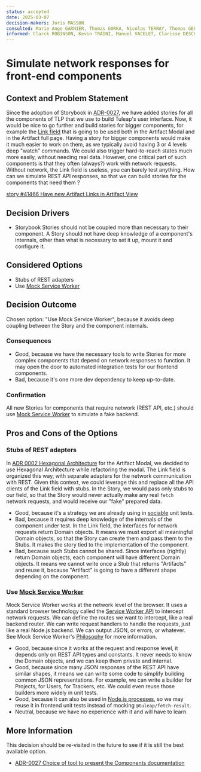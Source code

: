 ```yaml
---
status: accepted
date: 2025-03-07
decision-makers: Joris MASSON
consulted: Marie Ange GARNIER, Thomas GORKA, Nicolas TERRAY, Thomas GERBET
informed: Clarck ROBINSON, Kevin TRAINI, Manuel VACELET, Clarisse DESCHAMPS, Martin GOYOT
---
```


# Simulate network responses for front-end components

## Context and Problem Statement

Since the adoption of Storybook in [ADR-0027][1], we have added stories for all the components of TLP that we use to build Tuleap's user interface. Now, it would be nice to go further and build stories for bigger components, for example the [Link field][2] that is going to be used both in the Artifact Modal and in the Artifact full page. Having a story for bigger components would make it much easier to work on them, as we typically avoid having 3 or 4 levels deep "watch" commands. We could also trigger hard-to-reach states much more easily, without needing real data. However, one critical part of such components is that they often (always?) work with network requests. Without network, the Link field is useless, you can barely test anything.
How can we simulate REST API responses, so that we can build stories for the components that need them ?

[story #41466 Have new Artifact Links in Artifact View][0]

## Decision Drivers

* Storybook Stories should not be coupled more than necessary to their component. A Story should not have deep knowledge of a component's internals, other than what is necessary to set it up, mount it and configure it.

## Considered Options

* Stubs of REST adapters
* Use [Mock Service Worker][3]

## Decision Outcome

Chosen option: "Use Mock Service Worker", because it avoids deep coupling between the Story and the component internals.

### Consequences

* Good, because we have the necessary tools to write Stories for more complex components that depend on network responses to function. It may open the door to automated integration tests for our frontend components.
* Bad, because it's one more dev dependency to keep up-to-date.

### Confirmation

All new Stories for components that require network (REST API, etc.) should use [Mock Service Worker][3] to simulate a fake backend.

## Pros and Cons of the Options

### Stubs of REST adapters

In [ADR 0002 Hexagonal Architecture][5] for the Artifact Modal, we decided to use Hexagonal Architecture while refactoring the modal. The Link field is organized this way, with separate adapters for the network communication with REST. Given this context, we could leverage this and replace all the API clients of the Link field with stubs. In the Story, we would pass only stubs to our field, so that the Story would never actually make any real `fetch` network requests, and would receive our "fake" prepared data.

* Good, because it's a strategy we are already using in [sociable][6] unit tests.
* Bad, because it requires deep knowledge of the internals of the component under test. In the Link field, the interfaces for network requests return Domain objects. It means we must export all meaningful Domain objects, so that the Story can create them and pass them to the Stubs. It makes the story tied to the implementation of the component.
* Bad, because such Stubs cannot be shared. Since interfaces (rightly) return Domain objects, each component will have different Domain objects. It means we cannot write once a Stub that returns "Artifacts" and reuse it, because "Artifact" is going to have a different shape depending on the component.

### Use [Mock Service Worker][3]

Mock Service Worker works at the network level of the browser. It uses a standard browser technology called the [Service Worker API][7] to intercept network requests. We can define the routes we want to intercept, like a real backend router. We can write request handlers to handle the requests, just like a real Node.js backend. We can output JSON, or errors, or whatever. See Mock Service Worker's [Philosophy][4] for more information.

* Good, because since it works at the request and response level, it depends only on REST API types and constants. It never needs to know the Domain objects, and we can keep them private and internal.
* Good, because since many JSON responses of the REST API have similar shapes, it means we can write some code to simplify building common JSON representations. For example, we can write a builder for Projects, for Users, for Trackers, etc. We could even reuse those builders more widely in unit tests.
* Good, because it can also be used in [Node.js processes][8], so we may reuse it in frontend unit tests instead of mocking `@tuleap/fetch-result`.
* Neutral, because we have no experience with it and will have to learn.

## More Information

This decision should be re-visited in the future to see if it is still the best available option.

* [ADR-0027 Choice of tool to present the Components documentation][1]

[0]: https://tuleap.net/plugins/tracker/?aid=41466
[1]: 0027-component-documentation.md
[2]: ../../plugins/tracker/scripts/lib/link-field/README.md
[3]: https://mswjs.io
[4]: https://mswjs.io/docs/philosophy
[5]: ../../plugins/tracker/scripts/lib/artifact-modal/docs/decisions/0002-hexagonal-architecture.md
[6]: https://www.jamesshore.com/v2/projects/nullables/testing-without-mocks
[7]: https://developer.mozilla.org/en-US/docs/Web/API/Service_Worker_API
[8]: https://mswjs.io/docs/integrations/node
